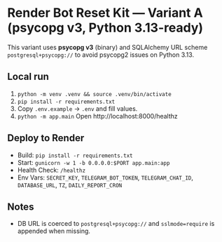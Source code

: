 # Render Bot Reset Kit — Variant A (psycopg v3, Python 3.13-ready)

This variant uses **psycopg v3** (binary) and SQLAlchemy URL scheme `postgresql+psycopg://` to avoid psycopg2 issues on Python 3.13.

## Local run
1. `python -m venv .venv && source .venv/bin/activate`
2. `pip install -r requirements.txt`
3. Copy `.env.example` → `.env` and fill values.
4. `python -m app.main`
Open http://localhost:8000/healthz

## Deploy to Render
- Build: `pip install -r requirements.txt`
- Start: `gunicorn -w 1 -b 0.0.0.0:$PORT app.main:app`
- Health Check: `/healthz`
- Env Vars: `SECRET_KEY`, `TELEGRAM_BOT_TOKEN`, `TELEGRAM_CHAT_ID`, `DATABASE_URL`, `TZ`, `DAILY_REPORT_CRON`

## Notes
- DB URL is coerced to `postgresql+psycopg://` and `sslmode=require` is appended when missing.
